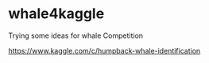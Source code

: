 # whale4kaggle

Trying some ideas for whale Competition

https://www.kaggle.com/c/humpback-whale-identification

